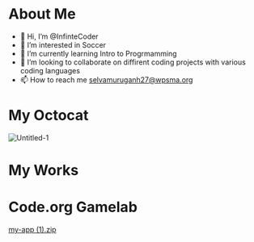 # About Me
- 👋 Hi, I’m @InfinteCoder
- 👀 I’m interested in Soccer
- 🌱 I’m currently learning Intro to Progrmamming
- 💞️ I’m looking to collaborate on diffirent coding projects with various coding languages
- 📫 How to reach me selvamuruganh27@wpsma.org

# My Octocat 
![Untitled-1](https://github.com/InfinteCoder/InfinteCoder/assets/146842714/dbcab1f5-5e87-40de-955e-32f62037ca1a)
 
# My Works


# Code.org Gamelab 
[my-app (1).zip](https://github.com/InfinteCoder/InfinteCoder/files/12804528/my-app.1.zip)
